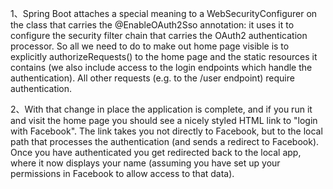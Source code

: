 1、Spring Boot attaches a special meaning to a WebSecurityConfigurer on the class that carries the @EnableOAuth2Sso annotation: it uses it to configure the security filter chain that carries the OAuth2 authentication processor. So all we need to do to make out home page visible is to explicitly authorizeRequests() to the home page and the static resources it contains (we also include access to the login endpoints which handle the authentication). All other requests (e.g. to the /user endpoint) require authentication.

2、With that change in place the application is complete, and if you run it and visit the home page you should see a nicely styled HTML link to "login with Facebook". The link takes you not directly to Facebook, but to the local path that processes the authentication (and sends a redirect to Facebook). Once you have authenticated you get redirected back to the local app, where it now displays your name (assuming you have set up your permissions in Facebook to allow access to that data).